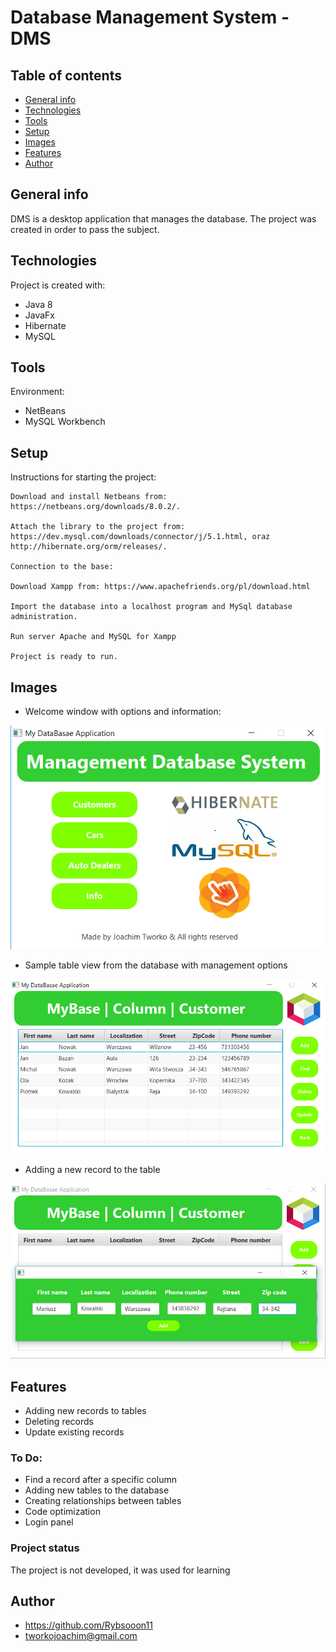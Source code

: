 # Database Management System - DMS 

## Table of contents
* [General info](#general-info)
* [Technologies](#technologies)
* [Tools](#tools)
* [Setup](#setup)
* [Images](#images)
* [Features](#features)
* [Author](#author)

## General info
DMS is a desktop application that manages the database.
The project was created in order to pass the subject.

## Technologies
Project is created with:

* Java 8
* JavaFx
* Hibernate
* MySQL

## Tools
Environment:

* NetBeans
* MySQL Workbench

## Setup
Instructions for starting the project:

```
Download and install Netbeans from: https://netbeans.org/downloads/8.0.2/.

Attach the library to the project from: https://dev.mysql.com/downloads/connector/j/5.1.html, oraz http://hibernate.org/orm/releases/.

Connection to the base:

Download Xampp from: https://www.apachefriends.org/pl/download.html

Import the database into a localhost program and MySql database administration.

Run server Apache and MySQL for Xampp

Project is ready to run.
```
## Images

* Welcome window with options and information:

![Welcome window](1.png)


* Sample table view from the database with management options


![Table view](2.png)


* Adding a new record to the table


![Table view](3.png)


## Features

* Adding new records to tables
* Deleting records
* Update existing records

### To Do:

* Find a record after a specific column
* Adding new tables to the database
* Creating relationships between tables
* Code optimization
* Login panel

### Project status

The project is not developed, it was used for learning

## Author

* https://github.com/Rybsooon11
* tworkojoachim@gmail.com



